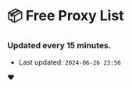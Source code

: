 # :package: Free Proxy List
### Updated every 15 minutes.

- Last updated: `2024-06-26 23:56`

:heart:
